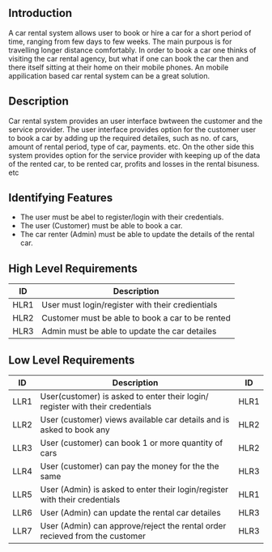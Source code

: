 ## Introduction

A car rental system allows user to book or hire a car for a short period of time, ranging from few days to few weeks. The main purpous is for travelling longer distance
comfortably. In order to book a car one thinks of visiting the car rental agency, but what if one can book the car then and there itself sitting at their home on their
mobile phones. An mobile appilication based car rental system can be a great solution.

## Description

Car rental system provides an user interface bwtween the customer and the service provider. The user interface provides option for the customer user to book a car by
adding up the required detailes, such as no. of cars, amount of rental period, type of car, payments. etc. On the other side this system provides option for the
service provider with keeping up of the data of the rented car, to be rented car, profits and losses in the rental bisuness. etc 

## Identifying Features

*  The user must be abel to register/login with their credentials.
*  The user (Customer) must be able to book a car.
*  The car renter (Admin) must be able to update the details of the rental car.

## High Level Requirements

| ID | Description | 
|-----|-------------|
|HLR1| User must login/register with their credientials|
|HLR2| Customer must be able to book a car to be rented|
|HLR3| Admin must be able to update the car detailes|

## Low Level Requirements

| ID | Description | ID |
|-----|-------------|------|
|LLR1| User(customer) is asked to enter their login/ register with their credentials|HLR1|
|LLR2| User (customer) views available car details and is asked to book any|HLR2|
|LLR3| User (customer) can book 1 or more quantity of cars|HLR2|
|LLR4| User (customer) can pay the money for the the same |HLR3|
|LLR5| User (Admin) is asked to enter their login/register with their credentials|HLR1|
|LLR6| User (Admin) can update the rental car detailes|HLR3|
|LLR7| User (Admin) can approve/reject the rental order recieved from the customer|HLR3|
